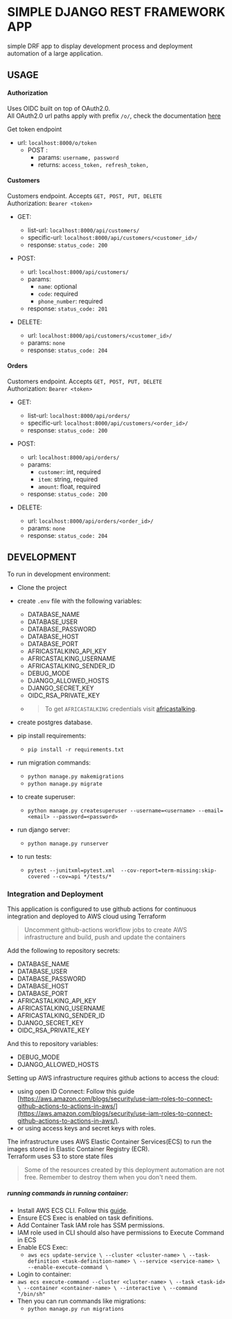 # SIMPLE DJANGO REST FRAMEWORK APP
simple DRF app to display development process and deployment automation of a large application.
## USAGE
#### Authorization
Uses OIDC built on top of OAuth2.0.  
All OAuth2.0 url paths apply with prefix `/o/`, check the documentation [here](https://django-oauth-toolkit.readthedocs.io/en/2.3.0/oidc.html)  

Get token endpoint
- url: ``localhost:8000/o/token``
  - POST :
    - params: ``username, password``
    - returns: ``access_token, refresh_token,``
####  Customers
Customers endpoint. Accepts ``GET, POST, PUT, DELETE``  
Authorization: ```Bearer <token>```
  - GET:
    - list-url: ``localhost:8000/api/customers/``
    - specific-url: ``localhost:8000/api/customers/<customer_id>/``
    - response: ``status_code: 200 ``  


  - POST:
    - url: ``localhost:8000/api/customers/`` 
    - params: 
      - ``name``: optional
      - ``code``: required
      - ``phone_number``: required
    - response: ``status_code: 201 `` 


  - DELETE:
    - url: ``localhost:8000/api/customers/<customer_id>/``
    - params: ``none``
    - response: ``status_code: 204``
  
####  Orders
Customers endpoint. Accepts ``GET, POST, PUT, DELETE``  
Authorization: ```Bearer <token>```
  - GET:
    - list-url: ``localhost:8000/api/orders/``
    - specific-url: ``localhost:8000/api/customers/<order_id>/``
    - response: ``status_code: 200 ``  


  - POST:
    - url: ``localhost:8000/api/orders/`` 
    - params: 
      - ``customer``: int,  required
      - ``item``: string, required
      - ``amount``: float, required
    - response: ``status_code: 200 ``

  - DELETE:
    - url: ``localhost:8000/api/orders/<order_id>/``
    - params: ``none``
    - response: ``status_code: 204``
  

## DEVELOPMENT
To run in development environment:
- Clone the project
- create ``.env`` file with the following variables:
  - DATABASE_NAME
  - DATABASE_USER
  - DATABASE_PASSWORD
  - DATABASE_HOST
  - DATABASE_PORT
  - AFRICASTALKING_API_KEY
  - AFRICASTALKING_USERNAME
  - AFRICASTALKING_SENDER_ID
  - DEBUG_MODE
  - DJANGO_ALLOWED_HOSTS
  - DJANGO_SECRET_KEY
  - OIDC_RSA_PRIVATE_KEY
  - >To get `AFRICASTALKING` credentials visit [africastalking](https://developers.africastalking.com/).

- create postgres database.
- pip install requirements:
  - ``pip install -r requirements.txt``
- run migration commands:
  - ``python manage.py makemigrations``
  - ``python manage.py migrate``
- to create superuser:
  - ``python manage.py createsuperuser --username=<username> --email=<email> --password=<password>``
- run django server:
  - ``python manage.py runserver``
- to run tests:
  - ``pytest --junitxml=pytest.xml  --cov-report=term-missing:skip-covered --cov=api */tests/*``
    
### Integration and Deployment
This application is configured to use github actions for continuous integration and deployed to AWS cloud using Terraform  

> Uncomment github-actions workflow jobs to create AWS infrastructure and build, push and update the containers
  

Add the following to repository secrets:  
- DATABASE_NAME
- DATABASE_USER
- DATABASE_PASSWORD
- DATABASE_HOST
- DATABASE_PORT
- AFRICASTALKING_API_KEY
- AFRICASTALKING_USERNAME
- AFRICASTALKING_SENDER_ID
- DJANGO_SECRET_KEY
- OIDC_RSA_PRIVATE_KEY

And this to repository variables:
- DEBUG_MODE
- DJANGO_ALLOWED_HOSTS

Setting up AWS infrastructure requires github actions to access the cloud:
- using open ID Connect: Follow this guide [https://aws.amazon.com/blogs/security/use-iam-roles-to-connect-github-actions-to-actions-in-aws/](https://aws.amazon.com/blogs/security/use-iam-roles-to-connect-github-actions-to-actions-in-aws/).
- or using access keys and secret keys with roles.

The infrastructure uses AWS Elastic Container Services(ECS) to run the images stored in Elastic Container Registry (ECR).  
Terraform uses S3 to store state files
> Some of the resources created by this deployment automation are not free. Remember to destroy them when you don't need them.
  
##### running commands in running  container:
- Install AWS ECS CLI. Follow this [guide](https://docs.aws.amazon.com/AmazonECS/latest/developerguide/ECS_CLI.html).
- Ensure ECS Exec is enabled on task definitions.
- Add Container Task IAM role has SSM permissions.
- IAM role used in CLI should also have permissions to Execute Command in ECS
- Enable ECS Exec:
  - ``aws ecs update-service \
    --cluster <cluster-name> \
    --task-definition <task-definition-name> \
    --service <service-name> \
    --enable-execute-command \``
- Login to container:
- ``aws ecs execute-command --cluster <cluster-name> \
    --task <task-id> \
    --container <container-name> \
    --interactive \
    --command "/bin/sh"``  
- Then you can run commands like migrations:
  - ``python manage.py run migrations``






